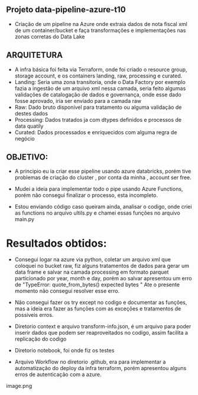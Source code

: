 
## Projeto data-pipeline-azure-t10

- Criação de um pipeline na Azure onde extraia dados de nota fiscal xml de um container/bucket e faça transformações e implementações nas zonas corretas do Data Lake

## ARQUITETURA

- A infra básica foi feita via Terraform, onde foi criado o resource group, storage account, e os containers landing, raw, processing e curated.
- Landing: Seria uma zona transitoria, onde o Data Factory por exemplo fazia a ingestão de um arquivo xml nessa camada, seria feito algumas validações de catalogação de dados e governança, onde esse dado fosse aprovado, iria ser enviado para a camada raw
- Raw: Dado bruto disponível para tratamento ou alguma validação de destes dados
- Processing: Dados tratados ja com dtypes definidos e processos de data quatily
- Curated: Dados processados e enriquecidos com alguma regra de negócio

## OBJETIVO:

- A principio eu ia criar esse pipeline usando azure databricks, porém tive problemas de criação do cluster , por conta da minha , account ser free.
- Mudei a ideia para implementar todo o pipe usando Azure Functions, porém não consegui finalizar o processo, esta incompleto.

- Estou enviando  código caso queiram ainda, analisar o codigo, onde criei as functions no arquivo ultils.py e chamei essas funções no arquivo main.py


# Resultados obtidos:
- Consegui logar na azure via python, coletar um arquivo xml que coloquei no bucket raw, fiz alguns tratamentos de dados para gerar um data frame e salvar na camada processing em formato parquet particionado por year, month e day, porém ao salvar apresentou um erro de "TypeError: quote_from_bytes() expected bytes " Ate o presente momento não consegui resolver esse erro.
- Não consegui fazer os try except no codigo e documentar as funções, mas a ideia era fazer as funções com as exceções e tratamentos de possiveis erros.

- Diretorio context e arquivo transform-info.json, é um arquivo para poder inserir dados que podem ser reaproveitados no codigo, assim facilita a replicação do codigo
- Diretorio notebook, foi onde fiz os testes
- Arquivo Workflow no diretorio .github, era para implementar a automatização do deploy da infra terraform, porém apresentou alguns erros de autenticação com a azure.

image.png